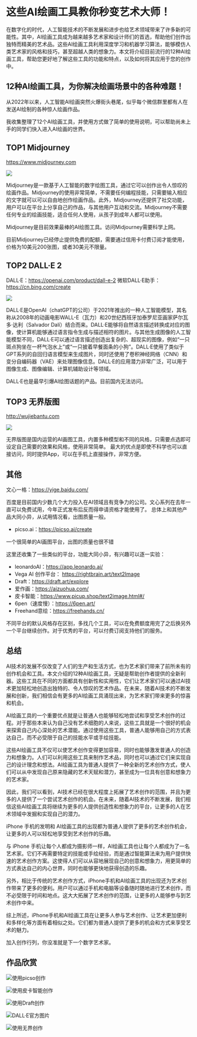 # 这些AI绘画工具教你秒变艺术大师！

在数字化的时代，人工智能技术的不断发展和进步也给艺术领域带来了许多新的可能性。其中，AI绘画工具成为越来越多艺术家和设计师们的首选，帮助他们创作出独特而精美的艺术品。这些AI绘画工具利用深度学习和机器学习算法，能够模仿人类艺术家的风格和技巧，甚至超越人类的想象力。本文将介绍目前流行的12种AI绘画工具，帮助您更好地了解这些工具的功能和特点，以及如何将其应用于您的创作中。

## 12种AI绘画工具，为你解决绘画场景中的各种难题！

从2022年以来，人工智能AI绘画突然火爆街头巷尾，似乎每个微信群里都有人在发送AI绘制的各种惊人绘画作品。

我收集整理了12个AI绘画工具，并使用方式做了简单的使用说明，可以帮助尚未上手的同学们快入进入AI绘画的世界。

## TOP1 Midjourney

https://www.midjourney.com

![](res/midjourney06.png)

Midjourney是一款基于人工智能的数字绘图工具，通过它可以创作出令人惊叹的绘画作品。Midjourney的使用非常简单，不需要任何编程技能，只需要输入相应的文字就可以可以自由地创作绘画作品。此外，Midjourney还提供了社交功能，用户可以在平台上分享自己的作品，与其他用户互动和交流。Midjourney不需要任何专业的绘画技能，适合任何人使用，从孩子到成年人都可以使用。

Midjourney是目前效果最棒的AI绘图工具。访问Midjourney需要科学上网。

目前Midjourney已经停止提供免费的配额，需要通过信用卡付费订阅才能使用，价格为10美元200张图，或者30美元不限量。

## TOP2 DALL·E 2

DALL·E：https://openai.com/product/dall-e-2
微软DALL·E助手： https://cn.bing.com/create

![](res/dalle.png)

DALL·E是OpenAI（chatGPT的公司）于2021年推出的一种人工智能模型，其名称从2008年的动画电影WALL-E（瓦力）和20世纪西班牙加泰罗尼亚画家萨尔瓦多·达利（Salvador Dalí）结合而来。DALL·E能够将自然语言描述转换成对应的图像，使计算机能够通过语言指令生成与描述相符的图片。与其他生成图像的人工智能模型不同，DALL·E可以通过语言描述创造出复杂的、超现实的图像，例如“一只斑点狗坐在一杯气泡水上”或“一只披着早餐面条的小狗”。DALL·E使用了类似于GPT系列的自回归语言模型来生成图片，同时还使用了卷积神经网络（CNN）和变分自编码器（VAE）来处理图像信息。DALL·E的应用潜力非常广泛，可以用于图像生成、图像编辑、计算机辅助设计等领域。

DALL·E也是最早引爆AI绘图话题的产品。目前国内无法访问。

## TOP3 无界版图

http://wujiebantu.com

![](res/wujie.jpg)

无界版图是国内运营的AI画图工具，内置多种模型和不同的风格，只需要点选即可设定自己需要的效果和风格，使用非常简单。
最大的优点是即使不科学也可以直接访问，同时提供App，可以在手机上直接操作，非常方便。

## 其他

文心一格：https://yige.baidu.com/

百度是目前国内少数几个大力投入在AI领域且有竞争力的公司。文心系列在去年一直可以免费试用，今年正式发布后反而得申请资格才能使用了。
总体上和其他产品大同小异，从试用情况看，出图质量一般。

- picso.ai：https://picso.ai/create

一个很简单的AI画图平台，出图的质量也很不错

这里还收集了一些类似的平台，功能大同小异，有兴趣可以逐一实验：

- leonardoAI：https://app.leonardo.ai/
- Vega AI 创作平台： https://rightbrain.art/text2Image
- Draft：https://draft.art/explore
- 爱作画：https://aizuohua.com/
- 皮卡智能：https://www.picup.shop/text2image.html#/
- 6pen（速度慢）：https://6pen.art/
- Freehand意绘：https://freehands.cn/

不同平台的默认风格存在区别，多找几个工具，可以在免费额度用完了之后换另外一个平台继续创作。对于优秀的平台，可以付费订阅支持他们的服务。

## 总结

AI技术的发展不仅改变了人们的生产和生活方式，也为艺术家们带来了前所未有的创作机会和工具。本文介绍的12种AI绘画工具，无疑是帮助创作者提供的全新利器。这些工具在不同的方面都具有创新性和实用性，它们让艺术家们可以通过AI技术更加轻松地创造出独特的、令人惊叹的艺术作品。在未来，随着AI技术的不断发展和创新，我们相信会有更多的AI绘画工具涌现出来，为艺术家们带来更多的惊喜和机会。

AI绘画工具的一个重要优点就是让普通人也能够轻松地尝试和享受艺术创作的过程。对于那些本来认为自己没有艺术细胞的人来说，这些工具就是一个很好的机会来探索自己内心深处的艺术潜能。通过使用这些工具，普通人能够用自己的方式表达自己，而不必受限于自己的技能水平或手绘技能。

这些AI绘画工具不仅可以使艺术创作变得更加容易，同时也能够激发普通人的创造力和想象力。人们可以利用这些工具来制作艺术品，同时也可以通过它们来实现自己的设计理念和想法。AI绘画工具为普通人提供了一种全新的艺术创作方式，使人们可以从中发现自己原来隐藏的艺术天赋和潜力，甚至成为一位具有创意和想象力的艺术家。

因此，我们可以看到，AI技术已经在很大程度上拓展了艺术创作的范围，并且为更多的人提供了一个尝试艺术创作的机会。在未来，随着AI技术的不断发展，我们相信这些AI绘画工具将继续为更多的人提供创造性和想象力的平台，让更多的人在艺术领域中发掘和实现自己的潜力。

iPhone 手机的发明和 AI绘画工具的出现都为普通人提供了更多的艺术创作机会，让更多的人可以轻松地享受到艺术创作的乐趣。

与 iPhone 手机让每个人都成为摄影师一样，AI绘画工具也让每个人都成为了一名艺术家。它们不再需要特定的技能或手绘经验，而是通过智能算法来为用户提供快速的艺术创作方案。这使得人们可以从容地展现自己的创意和想象力，用更简单的方式表达自己的内心世界，同时也能够更快地获得创造的乐趣。

另外，相比于传统的艺术创作方式，iPhone手机和AI绘画工具的出现还为艺术创作带来了更多的便利。用户可以通过手机和电脑等设备随时随地进行艺术创作，而不必受限于时间和地点。这大大拓展了艺术创作的范围，让更多的人能够参与到艺术创作中来。

综上所述，iPhone手机和AI绘画工具在让更多人参与艺术创作、让艺术更加便利和多样化等方面有着相似之处。它们都为普通人提供了更多的机会和方式来享受艺术的魅力。

加入创作行列，你没准就是下一个数字艺术家。

## 作品欣赏

![使用picso创作](res/picso-02.jpg)

![使用皮卡智能创作](res/picup-01.png)

![使用Draft创作](res/draft-01.png)

![DALL·E官方图片](res/dalle-01.png)

![使用无界创作](res/wujie-01.jpg)


